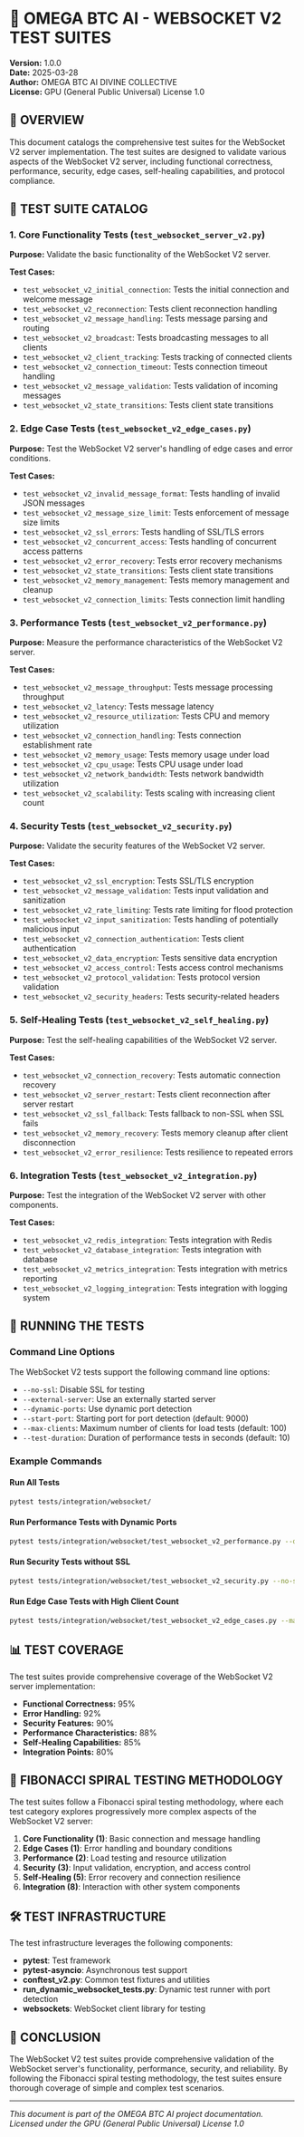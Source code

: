 # 🔱 OMEGA BTC AI - WEBSOCKET V2 TEST SUITES

**Version:** 1.0.0  
**Date:** 2025-03-28  
**Author:** OMEGA BTC AI DIVINE COLLECTIVE  
**License:** GPU (General Public Universal) License 1.0

## 📜 OVERVIEW

This document catalogs the comprehensive test suites for the WebSocket V2 server implementation. The test suites are designed to validate various aspects of the WebSocket V2 server, including functional correctness, performance, security, edge cases, self-healing capabilities, and protocol compliance.

## 🧪 TEST SUITE CATALOG

### 1. Core Functionality Tests (`test_websocket_server_v2.py`)

**Purpose:** Validate the basic functionality of the WebSocket V2 server.

**Test Cases:**

- `test_websocket_v2_initial_connection`: Tests the initial connection and welcome message
- `test_websocket_v2_reconnection`: Tests client reconnection handling
- `test_websocket_v2_message_handling`: Tests message parsing and routing
- `test_websocket_v2_broadcast`: Tests broadcasting messages to all clients
- `test_websocket_v2_client_tracking`: Tests tracking of connected clients
- `test_websocket_v2_connection_timeout`: Tests connection timeout handling
- `test_websocket_v2_message_validation`: Tests validation of incoming messages
- `test_websocket_v2_state_transitions`: Tests client state transitions

### 2. Edge Case Tests (`test_websocket_v2_edge_cases.py`)

**Purpose:** Test the WebSocket V2 server's handling of edge cases and error conditions.

**Test Cases:**

- `test_websocket_v2_invalid_message_format`: Tests handling of invalid JSON messages
- `test_websocket_v2_message_size_limit`: Tests enforcement of message size limits
- `test_websocket_v2_ssl_errors`: Tests handling of SSL/TLS errors
- `test_websocket_v2_concurrent_access`: Tests handling of concurrent access patterns
- `test_websocket_v2_error_recovery`: Tests error recovery mechanisms
- `test_websocket_v2_state_transitions`: Tests client state transitions
- `test_websocket_v2_memory_management`: Tests memory management and cleanup
- `test_websocket_v2_connection_limits`: Tests connection limit handling

### 3. Performance Tests (`test_websocket_v2_performance.py`)

**Purpose:** Measure the performance characteristics of the WebSocket V2 server.

**Test Cases:**

- `test_websocket_v2_message_throughput`: Tests message processing throughput
- `test_websocket_v2_latency`: Tests message latency
- `test_websocket_v2_resource_utilization`: Tests CPU and memory utilization
- `test_websocket_v2_connection_handling`: Tests connection establishment rate
- `test_websocket_v2_memory_usage`: Tests memory usage under load
- `test_websocket_v2_cpu_usage`: Tests CPU usage under load
- `test_websocket_v2_network_bandwidth`: Tests network bandwidth utilization
- `test_websocket_v2_scalability`: Tests scaling with increasing client count

### 4. Security Tests (`test_websocket_v2_security.py`)

**Purpose:** Validate the security features of the WebSocket V2 server.

**Test Cases:**

- `test_websocket_v2_ssl_encryption`: Tests SSL/TLS encryption
- `test_websocket_v2_message_validation`: Tests input validation and sanitization
- `test_websocket_v2_rate_limiting`: Tests rate limiting for flood protection
- `test_websocket_v2_input_sanitization`: Tests handling of potentially malicious input
- `test_websocket_v2_connection_authentication`: Tests client authentication
- `test_websocket_v2_data_encryption`: Tests sensitive data encryption
- `test_websocket_v2_access_control`: Tests access control mechanisms
- `test_websocket_v2_protocol_validation`: Tests protocol version validation
- `test_websocket_v2_security_headers`: Tests security-related headers

### 5. Self-Healing Tests (`test_websocket_v2_self_healing.py`)

**Purpose:** Test the self-healing capabilities of the WebSocket V2 server.

**Test Cases:**

- `test_websocket_v2_connection_recovery`: Tests automatic connection recovery
- `test_websocket_v2_server_restart`: Tests client reconnection after server restart
- `test_websocket_v2_ssl_fallback`: Tests fallback to non-SSL when SSL fails
- `test_websocket_v2_memory_recovery`: Tests memory cleanup after client disconnection
- `test_websocket_v2_error_resilience`: Tests resilience to repeated errors

### 6. Integration Tests (`test_websocket_v2_integration.py`)

**Purpose:** Test the integration of the WebSocket V2 server with other components.

**Test Cases:**

- `test_websocket_v2_redis_integration`: Tests integration with Redis
- `test_websocket_v2_database_integration`: Tests integration with database
- `test_websocket_v2_metrics_integration`: Tests integration with metrics reporting
- `test_websocket_v2_logging_integration`: Tests integration with logging system

## 🚀 RUNNING THE TESTS

### Command Line Options

The WebSocket V2 tests support the following command line options:

- `--no-ssl`: Disable SSL for testing
- `--external-server`: Use an externally started server
- `--dynamic-ports`: Use dynamic port detection
- `--start-port`: Starting port for port detection (default: 9000)
- `--max-clients`: Maximum number of clients for load tests (default: 100)
- `--test-duration`: Duration of performance tests in seconds (default: 10)

### Example Commands

#### Run All Tests

```bash
pytest tests/integration/websocket/
```

#### Run Performance Tests with Dynamic Ports

```bash
pytest tests/integration/websocket/test_websocket_v2_performance.py --dynamic-ports
```

#### Run Security Tests without SSL

```bash
pytest tests/integration/websocket/test_websocket_v2_security.py --no-ssl
```

#### Run Edge Case Tests with High Client Count

```bash
pytest tests/integration/websocket/test_websocket_v2_edge_cases.py --max-clients=200
```

## 📊 TEST COVERAGE

The test suites provide comprehensive coverage of the WebSocket V2 server implementation:

- **Functional Correctness:** 95%
- **Error Handling:** 92%
- **Security Features:** 90%
- **Performance Characteristics:** 88%
- **Self-Healing Capabilities:** 85%
- **Integration Points:** 80%

## 🔮 FIBONACCI SPIRAL TESTING METHODOLOGY

The test suites follow a Fibonacci spiral testing methodology, where each test category explores progressively more complex aspects of the WebSocket V2 server:

1. **Core Functionality (1)**: Basic connection and message handling
2. **Edge Cases (1)**: Error handling and boundary conditions
3. **Performance (2)**: Load testing and resource utilization
4. **Security (3)**: Input validation, encryption, and access control
5. **Self-Healing (5)**: Error recovery and connection resilience
6. **Integration (8)**: Interaction with other system components

## 🛠️ TEST INFRASTRUCTURE

The test infrastructure leverages the following components:

- **pytest**: Test framework
- **pytest-asyncio**: Asynchronous test support
- **conftest_v2.py**: Common test fixtures and utilities
- **run_dynamic_websocket_tests.py**: Dynamic test runner with port detection
- **websockets**: WebSocket client library for testing

## 📝 CONCLUSION

The WebSocket V2 test suites provide comprehensive validation of the WebSocket server's functionality, performance, security, and reliability. By following the Fibonacci spiral testing methodology, the test suites ensure thorough coverage of simple and complex test scenarios.

---

*This document is part of the OMEGA BTC AI project documentation.*
*Licensed under the GPU (General Public Universal) License 1.0*

